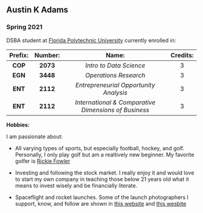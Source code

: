 ## Austin K Adams 

### Spring 2021

DSBA student at [Florida Polytechnic University](https://www.floridapoly.edu) currently enrolled in: 

| Prefix:     | Number:     | Name:                   				  |Credits:|
| :-----:     |  :--------: |   :--------------------:                		  | :----: |
| **COP**     | **2073**    |_Intro to Data Science_ 		  		  |   3    |
| **EGN**     | **3448**    |_Operations Research_   		   		  |   3    |
| **ENT**     | **2112**    |_Entrepreneurial Opportunity Analysis_ 		  |   3    |      
| **ENT**     | **2112**    |_International & Comparative Dimensions of Business_ |   3    |



**Hobbies:**

I am passionate about: 

- All varying types of sports, but especially football, hockey, and golf. Personally, I only play golf but am a realtively new beginner. My favorite golfer is [Rickie Fowler](https://www.pgatour.com/players/player.32102.rickie-fowler.html)

- Investing and following the stock market. I really enjoy it and would love to start my own company in teaching those below 21 years old what it means to invest wisely and be financially literate.

- Spaceflight and rocket launches. Some of the launch photographers I support, know, and follow are shown in [this website](https://www.johnkrausphotos.com/) and [this wesbite](https://www.tmahlmann.com/)
